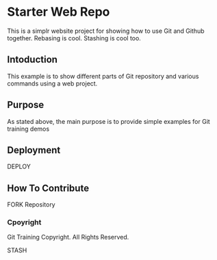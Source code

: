 # Starter Web Repo

This is a simplr website project for showing how to use Git and Github together. Rebasing is cool. Stashing is cool too.

## Intoduction

This example is to show different parts of Git repository and various commands using a web project.

## Purpose

As stated above, the main purpose is to provide simple examples for Git training demos

## Deployment

DEPLOY

## How To Contribute

FORK Repository

### Cpoyright

Git Training Copyright. All Rights Reserved.

STASH